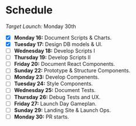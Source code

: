 # Schedule

*Target Launch:* Monday 30th

* [X] **Monday 16:** Document Scripts & Charts.
* [X] **Tuesday 17:** Design DB models & UI.
* [ ] **Wednesday 18:** Develop Scripts I
* [ ] **Thursday 19:** Develop Scripts II
* [ ] **Friday 20:** Document React Components.
* [ ] **Sunday 22:** Prototype & Structure Components.
* [ ] **Monday 23:** Develop Compenents.
* [ ] **Tuesday 24:** Style Components.
* [ ] **Wednesday 25:** Document Tests.
* [ ] **Thursday 26:** Debug Tests and UX.
* [ ] **Friday 27:** Launch Day Gameplan.
* [ ] **Sunday 29:** Landing Site & Launch Ops.
* [ ] **Monday 30:** PR starts.
